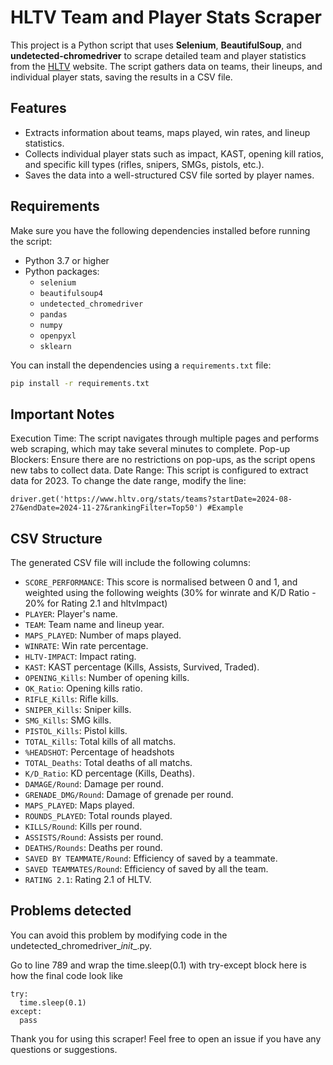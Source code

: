# HLTV Team and Player Stats Scraper

This project is a Python script that uses **Selenium**, **BeautifulSoup**, and **undetected-chromedriver** to scrape detailed team and player statistics from the [HLTV](https://www.hltv.org) website. The script gathers data on teams, their lineups, and individual player stats, saving the results in a CSV file.

## Features

- Extracts information about teams, maps played, win rates, and lineup statistics.
- Collects individual player stats such as impact, KAST, opening kill ratios, and specific kill types (rifles, snipers, SMGs, pistols, etc.).
- Saves the data into a well-structured CSV file sorted by player names.

## Requirements

Make sure you have the following dependencies installed before running the script:

- Python 3.7 or higher
- Python packages:
  - `selenium`
  - `beautifulsoup4`
  - `undetected_chromedriver`
  - `pandas`
  - `numpy`
  - `openpyxl`
  - `sklearn`

You can install the dependencies using a `requirements.txt` file:
```bash
pip install -r requirements.txt
```

## Important Notes
Execution Time: The script navigates through multiple pages and performs web scraping, which may take several minutes to complete.
Pop-up Blockers: Ensure there are no restrictions on pop-ups, as the script opens new tabs to collect data.
Date Range: This script is configured to extract data for 2023. To change the date range, modify the line:
```
driver.get('https://www.hltv.org/stats/teams?startDate=2024-08-27&endDate=2024-11-27&rankingFilter=Top50') #Example
```

## CSV Structure
The generated CSV file will include the following columns:

- `SCORE_PERFORMANCE`: This score is normalised between 0 and 1, and weighted using the following weights (30% for winrate and K/D Ratio - 20% for Rating 2.1 and hltvImpact)
- `PLAYER`: Player's name.
- `TEAM`: Team name and lineup year.
- `MAPS_PLAYED`: Number of maps played.
- `WINRATE`: Win rate percentage.
- `HLTV-IMPACT`: Impact rating.
- `KAST`: KAST percentage (Kills, Assists, Survived, Traded).
- `OPENING_Kills`: Number of opening kills.
- `OK_Ratio`: Opening kills ratio.
- `RIFLE_Kills`: Rifle kills.
- `SNIPER_Kills`: Sniper kills.
- `SMG_Kills`: SMG kills.
- `PISTOL_Kills`: Pistol kills.
- `TOTAL_Kills`: Total kills of all matchs.
- `%HEADSHOT`: Percentage of headshots
- `TOTAL_Deaths`: Total deaths of all matchs.
- `K/D_Ratio`: KD percentage (Kills, Deaths).
- `DAMAGE/Round`: Damage per round.
- `GRENADE_DMG/Round`: Damage of grenade per round.
- `MAPS_PLAYED`: Maps played.
- `ROUNDS_PLAYED`: Total rounds played.
- `KILLS/Round`: Kills per round.
- `ASSISTS/Round`: Assists per round.
- `DEATHS/Rounds`: Deaths per round.
- `SAVED BY TEAMMATE/Round`: Efficiency of saved by a teammate.
- `SAVED TEAMMATES/Round`: Efficiency of saved by all the team.
- `RATING 2.1`: Rating 2.1 of HLTV.

## Problems detected
You can avoid this problem by modifying code in the undetected_chromedriver\__init__.py.

Go to line 789 and wrap the time.sleep(0.1) with try-except block here is how the final code look like
```
try:
  time.sleep(0.1)
except:
  pass
```

Thank you for using this scraper! Feel free to open an issue if you have any questions or suggestions.
